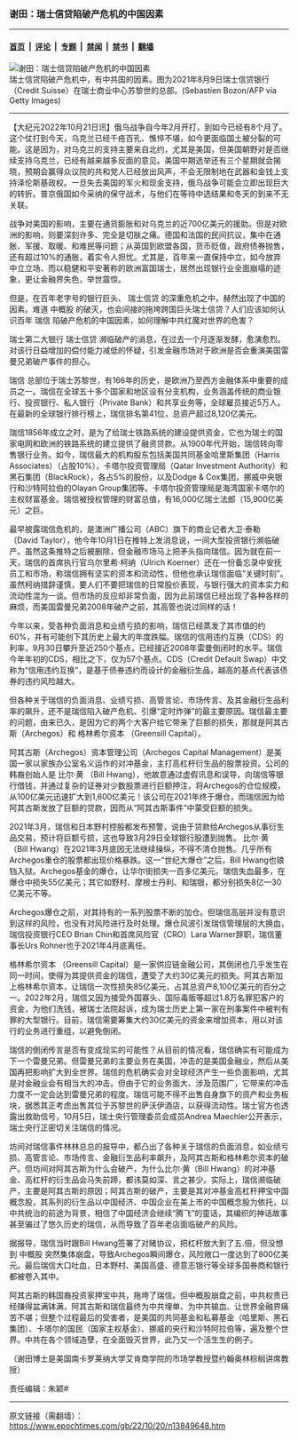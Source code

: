 ### 谢田：瑞士信贷陷破产危机的中国因素

---

#### [首页](../../../..?n13849648) &nbsp;|&nbsp; [评论](../../../../../epoch-comment?n13849648) &nbsp;|&nbsp; [专题](../../../../../epoch-special?n13849648) &nbsp;|&nbsp; [禁闻](../../../../../epoch-news?n13849648) &nbsp;|&nbsp; [禁书](../../../../../books?n13849648) &nbsp;|&nbsp; [翻墙](https://github.com/gfw-breaker/nogfw/blob/master/README.md?n13849648)


<div><img alt="谢田：瑞士信贷陷破产危机的中国因素" class="attachment-djy_600_400 size-djy_600_400 wp-post-image" src="https://i.epochtimes.com/assets/uploads/2022/10/id13849719-Credit-Suisse-GettyImages-1234590725-600x400.jpg"/>
<div class="caption">
 瑞士信贷陷破产危机中，有中共国的因素。图为2021年8月9日瑞士信贷银行（Credit Suisse）在瑞士商业中心苏黎世的总部。(Sebastien Bozon/AFP via Getty Images)
</div></div><hr/><div class="post_content" id="artbody" itemprop="articleBody">
 <!-- article content begin -->
 <p>
  【大纪元2022年10月21日讯】俄乌战争自今年2月开打，到如今已经有8个月了。这个仗打到今天，乌克兰已经千疮百孔、憔悴不堪，如今更面临国土被分裂的可能。这是因为，对乌克兰的支持主要来自北约，尤其是美国，但美国朝野对是否继续支持乌克兰，已经有越来越多反面的意见。美国中期选举还有三个星期就会揭晓，预期会赢得众议院的共和党人已经放出风声，不会无限制地在武器和金钱上支持泽伦斯基政权。一旦失去美国的军火和现金支持，俄乌战争可能会立即出现巨大的转折。普京俄国如今采纳的保守战术，与他们在等待中选结果和冬天的到来不无关联。
 </p>
 <p>
  战争对美国的影响，主要在通货膨胀和对乌克兰的近700亿美元的援助。但是对欧洲的影响，则要深刻许多、完全是切肤之痛。德国和法国的民间抗议，集中在通胀、军援、取暖、和难民等问题；从英国到欧盟各国，货币贬值，政府债券抛售，还有超过10%的通胀，着实令人担忧。尤其是，百年来一直保持中立，如今放弃中立立场、而以稳健和平安著称的欧洲富国瑞士，居然出现银行业全面崩塌的迹象，更让金融界失色，举世震惊。
 </p>
 <p>
  但是，在百年老字号的银行巨头、
  <ok href="https://www.epochtimes.com/gb/tag/%E7%91%9E%E5%A3%AB%E4%BF%A1%E8%B4%B7.html">
   瑞士信贷
  </ok>
  的深重危机之中，赫然出现了中国的因素。难道
  <ok href="https://www.epochtimes.com/gb/tag/%E4%B8%AD%E6%A6%82%E8%82%A1.html">
   中概股
  </ok>
  的破灭，也会间接的拖垮跨国巨头瑞士信贷？人们应该如何认识百年
  <ok href="https://www.epochtimes.com/gb/tag/%E7%91%9E%E4%BF%A1.html">
   瑞信
  </ok>
  陷破产危机的中国因素，如何理解中共红魔对世界的危害？
 </p>
 <p>
  瑞士第二大银行
  <ok href="https://www.epochtimes.com/gb/tag/%E7%91%9E%E5%A3%AB%E4%BF%A1%E8%B4%B7.html">
   瑞士信贷
  </ok>
  濒临破产的消息，在过去一个月逐渐发酵，愈演愈烈。对该行日益增加的偿付能力减低的怀疑，引发金融市场对于欧洲是否会重演美国雷曼兄弟破产事件的担心。
 </p>
 <p>
  <ok href="https://www.epochtimes.com/gb/tag/%E7%91%9E%E4%BF%A1.html">
   瑞信
  </ok>
  总部位于瑞士苏黎世，有166年的历史，是欧洲乃至西方金融体系中重要的成员之一。瑞信在全球五十多个国家和地区设有分支机构，业务涵盖传统的商业银行、投资银行、私人银行（Private Bank）和共享业务等，全球雇员接近5万人。在最新的全球银行排行榜上，瑞信排名第41位，总资产超过8,120亿美元。
 </p>
 <p>
  瑞信1856年成立之时，是为了给瑞士铁路系统的建设提供资金，它也为瑞士的国家电网和欧洲的铁路系统的建立提供了融资贷款。从1900年代开始，瑞信转向零售银行业务。如今，瑞信最大的机构股东包括美国共同基金哈里斯集团（Harris Associates）（占股10%），卡塔尔投资管理局（Qatar Investment Authority）和黑石集团（BlackRock），各占5%的股份，以及Dodge &amp; Cox集团，挪威中央银行和沙特阿拉伯的Olayan Group集团等。卡塔尔投资管理局是海湾国家卡塔尔的主权财富基金。瑞信被授权管理的财富总值，有16,000亿瑞士法郎（15,900亿美元）之巨。
 </p>
 <p>
  最早披露瑞信危机的，是澳洲广播公司（ABC）旗下的商业记者大卫‧泰勒（David Taylor），他今年10月1日在推特上发消息说，一间大型投资银行濒临破产。虽然这条推特之后被删除，但金融市场马上把矛头指向瑞信。因为就在前一天，瑞信的首席执行官乌尔里希‧柯纳（Ulrich Koerner）还在一份备忘录中安抚员工和市场，称瑞信拥有坚实的资本和流动性，但他也承认瑞信面临“关键时刻”。虽然柯纳措辞谨慎，要人们不要把瑞信的日常股价表现，与银行强大的资本实力和流动性混为一谈。但市场的反应却非常负面，因为此前瑞信已经出现了各种各样的麻烦，而美国雷曼兄弟2008年破产之前，其高管也说过同样的话！
 </p>
 <p>
  今年以来，受各种负面消息和业绩亏损的影响，瑞信已经蒸发了其市值的约60%，并有可能创下其历史上最大的年度跌幅。瑞信的信用违约互换（CDS）的利率，9月30日攀升至近250个基点，已经接近2008年雷曼倒闭时的水平。瑞信今年年初的CDS，相比之下，仅为57个基点。CDS（Credit Default Swap）中文称为“信用违约互换”，是基于债券违约而设计的金融衍生品，越高的基点代表该债券的违约风险越大。
 </p>
 <p>
  但各种关于瑞信的负面消息、业绩亏损、高管言论、市场传言、及其金融衍生品利率的飙升，还不是瑞信陷入破产危机、引爆“定时炸弹”的最主要原因。瑞信最主要的问题，由来已久，是因为它的两个大客户给它带来了巨额的损失，那就是阿其古斯（Archegos）和
  <ok href="https://www.epochtimes.com/gb/tag/%E6%A0%BC%E6%9E%97%E5%B8%8C%E5%B0%94%E8%B5%84%E6%9C%AC.html">
   格林希尔资本
  </ok>
  （Greensill Capital）。
 </p>
 <p>
  阿其古斯（Archegos）资本管理公司（Archegos Capital Management）是美国一家以家族办公室名义运作的对冲基金，主打高杠杆衍生品的股票投资。公司的韩裔创始人是
  <ok href="https://www.epochtimes.com/gb/tag/%E6%AF%94%E5%B0%94%E2%80%A7%E9%BB%84.html">
   比尔‧黄
  </ok>
  （Bill Hwang），他故意通过虚假讯息和误导，向瑞信等银行借钱，并通过复杂的证券对少数股票进行巨额押注，将Archegos的仓位规模，从100亿美元迅速扩大到1,600亿美元！该公司在2021年终于爆仓，而瑞信因为给阿其古斯发放了巨额的贷款，因而从“阿其古斯事件”中蒙受巨额的损失。
 </p>
 <p>
  2021年3月，瑞信和日本野村控股都发布预警，说由于贷款给Archegos从事衍生品交易，预计将巨额亏损，这也导致3月29日全球银行股遭到抛售。
  <ok href="https://www.epochtimes.com/gb/tag/%E6%AF%94%E5%B0%94%E2%80%A7%E9%BB%84.html">
   比尔‧黄
  </ok>
  （Bill Hwang）在2021年3月底因无法继续操纵，不得不清仓抛售。几乎所有Archegos重仓的股票都出现价格暴跌。这一“世纪大爆仓”之后，Bill Hwang也锒铛入狱。Archegos基金的爆仓，让华尔街损失一百多亿美元。瑞信失血最多，在爆仓中损失55亿美元；其它如野村、摩根士丹利、和瑞银，都分别损失8亿—30亿美元不等。
 </p>
 <p>
  Archegos爆仓之前，对其持有的一系列股票不断的加仓。但瑞信高层并没有意识到这样的风险，也没有对风险进行及时处理。爆仓风波引发瑞信管理层的大换血，瑞信投资银行CEO Brian Chin和首席风险官（CRO）Lara Warner辞职，瑞信董事长Urs Rohner也于2021年4月底离任。
 </p>
 <p>
  <ok href="https://www.epochtimes.com/gb/tag/%E6%A0%BC%E6%9E%97%E5%B8%8C%E5%B0%94%E8%B5%84%E6%9C%AC.html">
   格林希尔资本
  </ok>
  （Greensill Capital）是一家供应链金融公司，其倒闭也几乎发生在同一时间，使得为其提供资金的瑞信，遭受了大约30亿美元的损失。阿其古斯加上格林希尔资本，让瑞信一次性损失85亿美元，占其总资产8,100亿美元的百分之一。2022年2月，瑞信又因为接受外国寡头、国际毒贩等超过1.8万名罪犯客户的资金，为他们洗钱，被瑞士法院起诉，成为瑞士历史上第一家在刑事案件中被判有罪的大型银行。目前，瑞信需要筹集大约30亿美元的资金来增加资本，用以对该行的业务进行重组，以避免倒闭。
 </p>
 <p>
  瑞信的倒闭传言是否有变成现实的可能性？从目前的情况看，瑞信确实有可能成为下一个雷曼兄弟。但雷曼兄弟的主要业务在美国，冲击的是美国金融业，然后从美国再把影响扩大到全世界。瑞信的危机确实会对全球经济产生一些负面影响，尤其是对金融业会有相当大的冲击。但由于它的业务面大、涉及范围广，它带来的冲击力度不一定会达到雷曼兄弟的程度。瑞信可能不得不出售自身旗下的资产和业务板块，据悉其正考虑出售其位于苏黎世的萨沃伊酒店，以获得流动性。瑞士官方也透露出救助信号，10月5日，瑞士央行管理委员会成员Andrea Maechler公开表示，瑞士央行正密切关注瑞信的情况。
 </p>
 <p>
  坊间对瑞信事件林林总总的报导中，都凸出了各种关于瑞信的负面消息，如业绩亏损、高管言论、市场传言、金融衍生品利率飙升，及阿其古斯和格林希尔资本的破产。但坊间对阿其古斯为什么会破产，为什么比尔‧黄（Bill Hwang）的对冲基金、高杠杆的衍生品会马失前蹄，都讳莫如深、言之甚少。实际上，瑞信濒临破产，主要是阿其古斯的原因；阿其古斯的破产，主要是其对冲基金高杠杆押宝中国概念股，其系列的衍生品以中国经济、中国企业在美上市的中国概念股为依托，以中共统治的前途为背景，相信了中国经济会继续“腾飞”的童话，其编织的神话故事甚至骗过了悠久历史的瑞信，从而导致了百年老店面临破产的风险。
 </p>
 <p>
  据报导，瑞信当时跟Bill Hwang签署了对赌协议，把杠杆放大到了五.倍，但没想到
  <ok href="https://www.epochtimes.com/gb/tag/%E4%B8%AD%E6%A6%82%E8%82%A1.html">
   中概股
  </ok>
  突然集体崩盘，导致Archegos瞬间爆仓，风险敞口一度达到了800亿美元。最后瑞信大口吐血，日本野村、美国高盛、德意志银行等全球多国券商和银行都被卷入其中。
 </p>
 <p>
  阿其古斯的韩国裔投资家押宝中共，拖垮了瑞信。但中概股崩盘之前，中共权贵已经赚得盆满钵满，阿其古斯和瑞信最终为中共埋单、为中共输血、让世界金融界痛苦不堪；但整个过程最后的受害者，是美国的共同基金和私募基金（哈里斯、黑石集团）、卡塔尔的国民（国家主权基金）、挪威的央行和沙特阿拉伯等，遍及整个世界。中共在各个领域造孽，在全面毁灭世界，此乃又一个活生生的例子。
 </p>
 <p>
  （谢田博士是美国南卡罗莱纳大学艾肯商学院的市场学教授暨约翰奥林棕榈讲席教授）
 </p>
 <p>
  责任编辑：朱颖#
 </p>
 <!-- article content end -->
 <div id="below_article_ad">
 </div>
</div>


---

原文链接（需翻墙）：https://www.epochtimes.com/gb/22/10/20/n13849648.htm